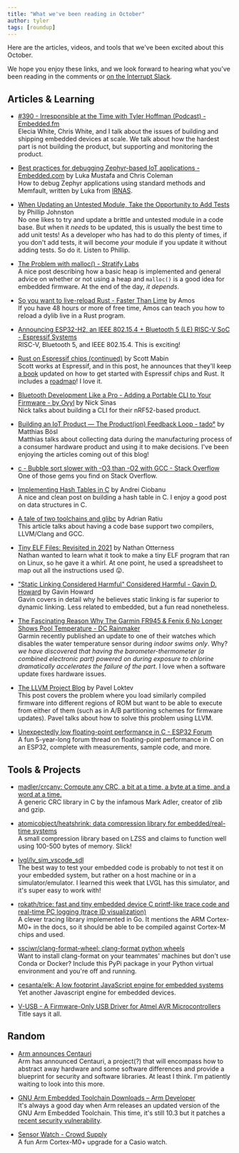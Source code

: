 ```yaml
---
title: "What we've been reading in October"
author: tyler
tags: [roundup]
---
```


<!-- excerpt start -->

Here are the articles, videos, and tools that we've been excited about this
October.

<!-- excerpt end -->

We hope you enjoy these links, and we look forward to hearing what you've been
reading in the comments or
[on the Interrupt Slack](https://interrupt-slack.herokuapp.com/).

## Articles & Learning

- [#390 - Irresponsible at the Time with Tyler Hoffman (Podcast) - Embedded.fm ](https://embedded.fm/episodes/390)<br>
  Elecia White, Chris White, and I talk about the issues of building and
  shipping embedded devices at scale. We talk about how the hardest part is not
  building the product, but supporting and monitoring the product.

- [Best practices for debugging Zephyr-based IoT applications - Embedded.com](https://www.embedded.com/best-practices-for-debugging-zephyr-based-iot-applications/)
  by Luka Mustafa and Chris Coleman<br> How to debug Zephyr applications using
  standard methods and Memfault, written by Luka from
  [IRNAS](https://www.irnas.eu/).

- [When Updating an Untested Module, Take the Opportunity to Add Tests](https://embeddedartistry.com/blog/2021/10/25/when-updating-an-untested-module-take-the-opportunity-to-add-tests/)
  by Phillip Johnston<br> No one likes to try and update a brittle and untested
  module in a code base. But when it _needs_ to be updated, this is usually the
  best time to add unit tests! As a developer who has had to do this plenty of
  times, if you don't add tests, it will become _your_ module if you update it
  without adding tests. So do it. Listen to Phillip.

- [The Problem with malloc() - Stratify Labs](https://blog.stratifylabs.co/device/2021-10-28-The-Problem-with-malloc/)<br>
  A nice post describing how a basic heap is implemented and general advice on
  whether or not using a heap and `malloc()` is a good idea for embedded
  firmware. At the end of the day, _it depends_.

- [So you want to live-reload Rust - Faster Than Lime](https://fasterthanli.me/articles/so-you-want-to-live-reload-rust)
  by Amos<br> If you have 48 hours or more of free time, Amos can teach you how
  to reload a dylib live in a Rust program.

- [Announcing ESP32-H2, an IEEE 802.15.4 + Bluetooth 5 (LE) RISC-V SoC - Espressif Systems](https://www.espressif.com/en/news/ESP32_H2)<br>
  RISC-V, Bluetooth 5, and IEEE 802.15.4. This is exciting!

- [Rust on Espressif chips (continued)](https://mabez.dev/blog/posts/esp-rust-18-10-2021/)
  by Scott Mabin<br> Scott works at Espressif, and in this post, he announces
  that they'll keep [a book](https://esp-rs.github.io/book/) updated on how to
  get started with Espressif chips and Rust. It includes a
  [roadmap](https://github.com/orgs/esp-rs/projects/1)! I love it.

- [Bluetooth Development Like a Pro - Adding a Portable CLI to Your Firmware - by Ovyl](https://ovyl.io/blog-posts/bluetooth-development-like-a-pro-adding-a-portable-cli-to-your-firmware)
  by Nick Sinas<br> Nick talks about building a CLI for their nRF52-based
  product.

- [Building an IoT Product — The Product(ion) Feedback Loop - tado°](https://medium.com/tado-product-development-blog/building-an-iot-product-the-product-production-feedback-loop-c040e87c8a59)
  by Matthias Bösl<br> Matthias talks about collecting data during the
  manufacturing process of a consumer hardware product and using it to make
  decisions. I've been enjoying the articles coming out of this blog!

- [c - Bubble sort slower with -O3 than -O2 with GCC - Stack Overflow](https://stackoverflow.com/questions/69503317/bubble-sort-slower-with-o3-than-o2-with-gcc)<br>
  One of those gems you find on Stack Overflow.

- [Implementing Hash Tables in C](https://www.andreinc.net/2021/10/02/implementing-hash-tables-in-c-part-1)
  by Andrei Ciobanu<br> A nice and clean post on building a hash table in C. I
  enjoy a good post on data structures in C.

- [A tale of two toolchains and glibc](https://www.collabora.com/news-and-blog/blog/2021/09/30/a-tale-of-two-toolchains-and-glibc/)
  by Adrian Ratiu<br> This article talks about having a code base support two
  compilers, LLVM/Clang and GCC.

- [Tiny ELF Files: Revisited in 2021](https://nathanotterness.com/2021/10/tiny_elf_modernized.html)
  by Nathan Otterness<br> Nathan wanted to learn what it took to make a tiny ELF
  program that ran on Linux, so he gave it a whirl. At one point, he used a
  spreadsheet to map out all the instructions used 😛.

- ["Static Linking Considered Harmful" Considered Harmful - Gavin D. Howard](https://gavinhoward.com/2021/10/static-linking-considered-harmful-considered-harmful/)
  by Gavin Howard<br> Gavin covers in detail why he believes static linking is
  far superior to dynamic linking. Less related to embedded, but a fun read
  nonetheless.

- [The Fascinating Reason Why The Garmin FR945 & Fenix 6 No Longer Shows Pool Temperature - DC Rainmaker](https://www.dcrainmaker.com/2021/10/the-fascinating-reason-why-the-garmin-fr945-fenix-6-no-longer-shows-pool-temperature.html)<br>
  Garmin recently published an update to one of their watches which disables the
  water temperature sensor during _indoor swims only_. Why? _we have discovered
  that having the barometer-thermometer (a combined electronic part) powered on
  during exposure to chlorine dramatically accelerates the failure of the part_.
  I love when a software update fixes hardware issues.

- [The LLVM Project Blog](https://blog.llvm.org/posts/2021-10-01-generating-relocatable-code-for-arm-processors/)
  by Pavel Loktev<br> This post covers the problem where you load similarly
  compiled firmware into different regions of ROM but want to be able to execute
  from either of them (such as in A/B partitioning schemes for firmware
  updates). Pavel talks about how to solve this problem using LLVM.

- [Unexpectedly low floating-point performance in C - ESP32 Forum](https://www.esp32.com/viewtopic.php?f=14&t=800)<br>
  A fun 5-year-long forum thread on floating-point performance in C on an ESP32,
  complete with measurements, sample code, and more.

## Tools & Projects

- [madler/crcany: Compute any CRC, a bit at a time, a byte at a time, and a word at a time.](https://github.com/madler/crcany)<br>
  A generic CRC library in C by the infamous Mark Adler, creator of zlib and
  gzip.

- [atomicobject/heatshrink: data compression library for embedded/real-time systems](https://github.com/atomicobject/heatshrink)<br>
  A small compression library based on LZSS and claims to function well using
  100-500 bytes of memory. Slick!

- [lvgl/lv_sim_vscode_sdl](https://github.com/lvgl/lv_sim_vscode_sdl)<br> The
  best way to test your embedded code is probably to not test it on your
  embedded system, but rather on a host machine or in a simulator/emulator. I
  learned this week that LVGL has this simulator, and it's super easy to work
  with!

- [rokath/trice: fast and tiny embedded device C printf-like trace code and real-time PC logging (trace ID visualization)](https://github.com/rokath/trice)<br>
  A clever tracing library implemented in Go. It mentions the ARM Cortex-M0+ in
  the docs, so it should be able to be compiled against Cortex-M chips and used.

- [ssciwr/clang-format-wheel: clang-format python wheels](https://github.com/ssciwr/clang-format-wheel)<br>
  Want to install clang-format on your teammates' machines but don't use Conda
  or Docker? Include this PyPi package in your Python virtual environment and
  you're off and running.

- [cesanta/elk: A low footprint JavaScript engine for embedded systems](https://github.com/cesanta/elk)<br>
  Yet another Javascript engine for embedded devices.

- [V-USB - A Firmware-Only USB Driver for Atmel AVR Microcontrollers](https://www.obdev.at/products/vusb/index.html)<br>
  Title says it all.

## Random

- [Arm announces Centauri](https://www.arm.com/solutions/iot/project-centauri)<br>
  Arm has announced Centauri, a project(?) that will encompass how to abstract
  away hardware and some software differences and provide a blueprint for
  security and software libraries. At least I think. I'm patiently waiting to
  look into this more.

- [GNU Arm Embedded Toolchain Downloads – Arm Developer](https://developer.arm.com/tools-and-software/open-source-software/developer-tools/gnu-toolchain/gnu-rm/downloads)<br>
  It's always a good day when Arm releases an updated version of the GNU Arm
  Embedded Toolchain. This time, it's still 10.3 but it patches a
  [recent security vulnerability](https://developer.arm.com/support/arm-security-updates/vlldm-instruction-security-vulnerability).

- [Sensor Watch - Crowd Supply](https://www.crowdsupply.com/oddly-specific-objects/sensor-watch)<br>
  A fun Arm Cortex-M0+ upgrade for a Casio watch.
